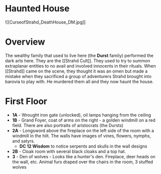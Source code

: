 # Haunted House

![[CurseofStrahd_DeathHouse_DM.jpg]]

# Overview
The wealthy family that used to live here (the **Durst** family) performed the dark arts here. They are the [[Strahd Cult]]. They used to try to summon extraplanar entities to no avail and involved innocents in their rituals. When [[Strahd]] came on the scene, they thought it was an omen but made a mistake when they sacrificed a group of adventurers Strahd brought into barovia to play with. He murdered them all and they now haunt the house.
# First Floor
* **1A** - Wrought iron gate (unlocked), oil lamps hanging from the ceiling
* **1B** - Grand Foyer, coat of arms on the right - a golden windmill on a red field. There are also portraits of aristocrats (the Dursts)
* **2A** - Longsword above the fireplace on the left side of the room with a windmill in the hilt. The walls have images of vines, flowers, nymphs, and satyrs.
  * **DC 12 Wisdom** to notice serpents and skulls in the wall designs
* **2B** - Cloak room with several black cloaks and a top hat.
* **3** - Den of wolves - Looks like a hunter's den. Fireplace, deer heads on the wall, etc. Animal furs draped over the chairs in the room, 3 stuffed wolves